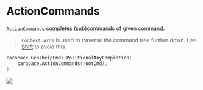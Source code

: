 # ActionCommands

[`ActionCommands`] completes (sub)commands of given command.

> `Context.Args` is used to traverse the command tree further down.
> Use [Shift](../action/shift.md) to avoid this.


```go
carapace.Gen(helpCmd).PositionalAnyCompletion(
	carapace.ActionCommands(rootCmd),
)
```

![](./actionCommands.cast)

[`ActionCommands`]:https://pkg.go.dev/github.com/rsteube/carapace#ActionCommands
